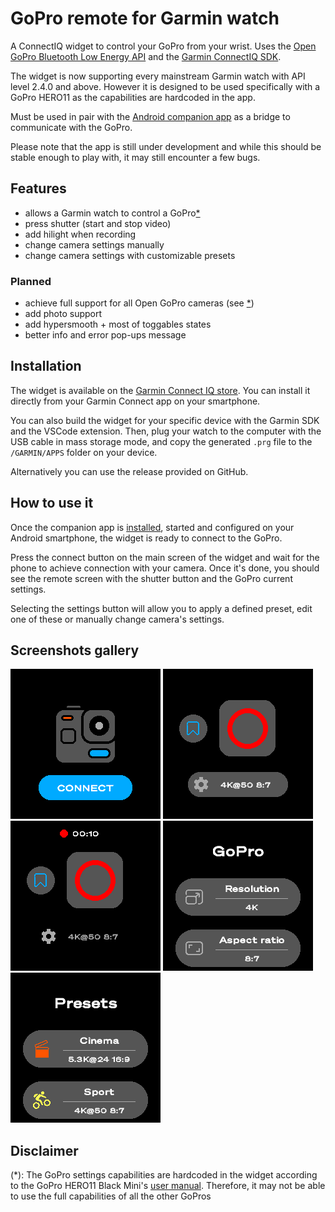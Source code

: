 # GoPro remote for Garmin watch
A ConnectIQ widget to control your GoPro from your wrist. Uses the [Open GoPro Bluetooth Low Energy API](https://gopro.github.io/OpenGoPro/ble_2_0) and the [Garmin ConnectIQ SDK](https://developer.garmin.com/connect-iq/overview/).

The widget is now supporting every mainstream Garmin watch with API level 2.4.0 and above. However it is designed to be used specifically with a GoPro HERO11 as the capabilities are hardcoded in the app.

Must be used in pair with the [Android companion app](https://github.com/ad220/gopro-remote-companion-android) as a bridge to communicate with the GoPro.

Please note that the app is still under development and while this should be stable enough to play with, it may still encounter a few bugs.

## Features
- allows a Garmin watch to control a GoPro[*](#disclaimer)
- press shutter (start and stop video)
- add hilight when recording
- change camera settings manually
- change camera settings with customizable presets


### Planned
- achieve full support for all Open GoPro cameras (see [*](#disclaimer))
- add photo support
- add hypersmooth + most of toggables states
- better info and error pop-ups message

## Installation
The widget is available on the [Garmin Connect IQ store](https://apps.garmin.com/apps/f9e09224-1c60-4e94-a616-f9ef10932fdf). You can install it directly from your Garmin Connect app on your smartphone.

You can also build the widget for your specific device with the Garmin SDK and the VSCode extension. Then, plug your watch to the computer with the USB cable in mass storage mode, and copy the generated `.prg` file to the `/GARMIN/APPS` folder on your device.

Alternatively you can use the release provided on GitHub.

## How to use it
Once the companion app is [installed](https://github.com/ad220/gopro-remote-companion-android#Installation), started and configured on your Android smartphone, the widget is ready to connect to the GoPro.

Press the connect button on the main screen of the widget and wait for the phone to achieve connection with your camera. Once it's done, you should see the remote screen with the shutter button and the GoPro current settings.

Selecting the settings button will allow you to apply a defined preset, edit one of these or manually change camera's settings.

## Screenshots gallery
![](documentation/screenshots/connect.png)
![](documentation/screenshots/remote_off.png)
![](documentation/screenshots/remote_on.png)
![](documentation/screenshots/settings.png)
![](documentation/screenshots/presets.png)

## Disclaimer
(*): The GoPro settings capabilities are hardcoded in the widget according to the GoPro HERO11 Black Mini's [user manual](https://gopro.com/help/productmanuals). Therefore, it may not be able to use the full capabilities of all the other GoPros 